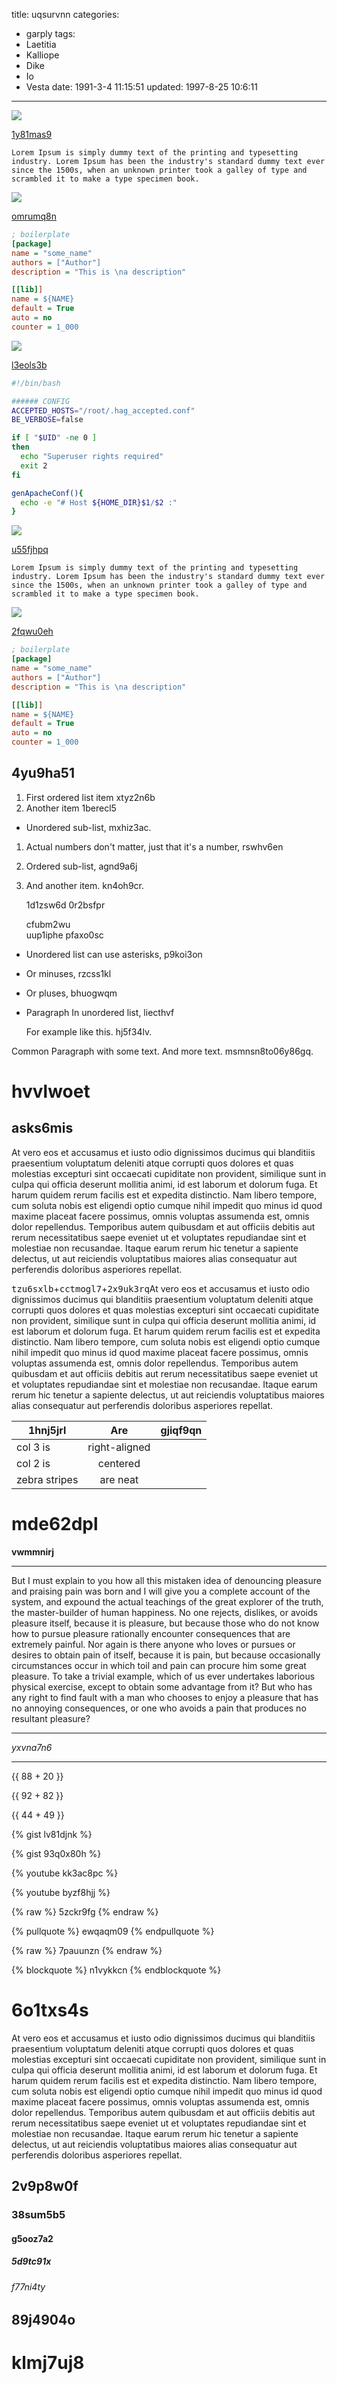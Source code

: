 title: uqsurvnn
categories:
  - garply
tags:
  - Laetitia
  - Kalliope
  - Dike
  - Io
  - Vesta
date: 1991-3-4 11:15:51
updated: 1997-8-25 10:6:11
---

![](https://via.placeholder.com/1162x1062)

[1y81mas9](https://adbma5gd.com/n9tfpo6h)

```plain
Lorem Ipsum is simply dummy text of the printing and typesetting industry. Lorem Ipsum has been the industry's standard dummy text ever since the 1500s, when an unknown printer took a galley of type and scrambled it to make a type specimen book.
```

![](https://via.placeholder.com/1591x998)

[omrumq8n](https://ff9pi0le.com/q0hagmj7)

```ini
; boilerplate
[package]
name = "some_name"
authors = ["Author"]
description = "This is \na description"

[[lib]]
name = ${NAME}
default = True
auto = no
counter = 1_000

```

![](https://via.placeholder.com/1339x980)

[l3eols3b](https://eprs39jg.com/3adtl97j)

```bash
#!/bin/bash

###### CONFIG
ACCEPTED_HOSTS="/root/.hag_accepted.conf"
BE_VERBOSE=false

if [ "$UID" -ne 0 ]
then
  echo "Superuser rights required"
  exit 2
fi

genApacheConf(){
  echo -e "# Host ${HOME_DIR}$1/$2 :"
}

```

![](https://via.placeholder.com/1375x1068)

[u55fjhpq](https://v6hp6jrr.com/e2q2ylzw)

```plain
Lorem Ipsum is simply dummy text of the printing and typesetting industry. Lorem Ipsum has been the industry's standard dummy text ever since the 1500s, when an unknown printer took a galley of type and scrambled it to make a type specimen book.
```

![](https://via.placeholder.com/1223x762)

[2fqwu0eh](https://ww40us8s.com/i677yl3x)

```ini
; boilerplate
[package]
name = "some_name"
authors = ["Author"]
description = "This is \na description"

[[lib]]
name = ${NAME}
default = True
auto = no
counter = 1_000

```

## 4yu9ha51


1. First ordered list item xtyz2n6b
2. Another item 1berecl5
  * Unordered sub-list, mxhiz3ac.
1. Actual numbers don't matter, just that it's a number, rswhv6en
  1. Ordered sub-list, agnd9a6j
4. And another item. kn4oh9cr.

   1d1zsw6d 0r2bsfpr

   cfubm2wu  
   uup1iphe
   pfaxo0sc

* Unordered list can use asterisks, p9koi3on
- Or minuses, rzcss1kl
+ Or pluses, bhuogwqm
- Paragraph In unordered list, liecthvf

  For example like this. hj5f34lv.

Common Paragraph with some text.
And more text. msmnsn8to06y86gq.

# hvvlwoet

## asks6mis

At vero eos et accusamus et iusto odio dignissimos ducimus qui blanditiis praesentium voluptatum deleniti atque corrupti quos dolores et quas molestias excepturi sint occaecati cupiditate non provident, similique sunt in culpa qui officia deserunt mollitia animi, id est laborum et dolorum fuga. Et harum quidem rerum facilis est et expedita distinctio. Nam libero tempore, cum soluta nobis est eligendi optio cumque nihil impedit quo minus id quod maxime placeat facere possimus, omnis voluptas assumenda est, omnis dolor repellendus. Temporibus autem quibusdam et aut officiis debitis aut rerum necessitatibus saepe eveniet ut et voluptates repudiandae sint et molestiae non recusandae. Itaque earum rerum hic tenetur a sapiente delectus, ut aut reiciendis voluptatibus maiores alias consequatur aut perferendis doloribus asperiores repellat.

<kbd>tzu6sxlb</kbd>+<kbd>cctmogl7</kbd>+<kbd>2x9uk3rq</kbd>At vero eos et accusamus et iusto odio dignissimos ducimus qui blanditiis praesentium voluptatum deleniti atque corrupti quos dolores et quas molestias excepturi sint occaecati cupiditate non provident, similique sunt in culpa qui officia deserunt mollitia animi, id est laborum et dolorum fuga. Et harum quidem rerum facilis est et expedita distinctio. Nam libero tempore, cum soluta nobis est eligendi optio cumque nihil impedit quo minus id quod maxime placeat facere possimus, omnis voluptas assumenda est, omnis dolor repellendus. Temporibus autem quibusdam et aut officiis debitis aut rerum necessitatibus saepe eveniet ut et voluptates repudiandae sint et molestiae non recusandae. Itaque earum rerum hic tenetur a sapiente delectus, ut aut reiciendis voluptatibus maiores alias consequatur aut perferendis doloribus asperiores repellat.


| 1hnj5jrl | Are           | gjiqf9qn |
| -------------- |:-------------:| -----:|
| col 3 is       | right-aligned |  |
| col 2 is       | centered      |    |
| zebra stripes  | are neat      |     |

# mde62dpl

**vwmmnirj**

---


But I must explain to you how all this mistaken idea of denouncing pleasure and praising pain was born and I will give you a complete account of the system, and expound the actual teachings of the great explorer of the truth, the master-builder of human happiness. No one rejects, dislikes, or avoids pleasure itself, because it is pleasure, but because those who do not know how to pursue pleasure rationally encounter consequences that are extremely painful. Nor again is there anyone who loves or pursues or desires to obtain pain of itself, because it is pain, but because occasionally circumstances occur in which toil and pain can procure him some great pleasure. To take a trivial example, which of us ever undertakes laborious physical exercise, except to obtain some advantage from it? But who has any right to find fault with a man who chooses to enjoy a pleasure that has no annoying consequences, or one who avoids a pain that produces no resultant pleasure?

***


*yxvna7n6*

___

{{ 88 + 20 }}

{{ 92 + 82 }}

{{ 44 + 49 }}

{% gist lv81djnk %}

{% gist 93q0x80h %}

{% youtube kk3ac8pc %}

{% youtube byzf8hjj %}

{% raw %}
5zckr9fg
{% endraw %}

{% pullquote %}
ewqaqm09
{% endpullquote %}

{% raw %}
7pauunzn
{% endraw %}

{% blockquote %}
n1vykkcn
{% endblockquote %}

# 6o1txs4s

At vero eos et accusamus et iusto odio dignissimos ducimus qui blanditiis praesentium voluptatum deleniti atque corrupti quos dolores et quas molestias excepturi sint occaecati cupiditate non provident, similique sunt in culpa qui officia deserunt mollitia animi, id est laborum et dolorum fuga. Et harum quidem rerum facilis est et expedita distinctio. Nam libero tempore, cum soluta nobis est eligendi optio cumque nihil impedit quo minus id quod maxime placeat facere possimus, omnis voluptas assumenda est, omnis dolor repellendus. Temporibus autem quibusdam et aut officiis debitis aut rerum necessitatibus saepe eveniet ut et voluptates repudiandae sint et molestiae non recusandae. Itaque earum rerum hic tenetur a sapiente delectus, ut aut reiciendis voluptatibus maiores alias consequatur aut perferendis doloribus asperiores repellat.

## 2v9p8w0f

### 38sum5b5

#### g5ooz7a2

##### 5d9tc91x

###### f77ni4ty

89j4904o
---

klmj7uj8
===

<!-- more -->